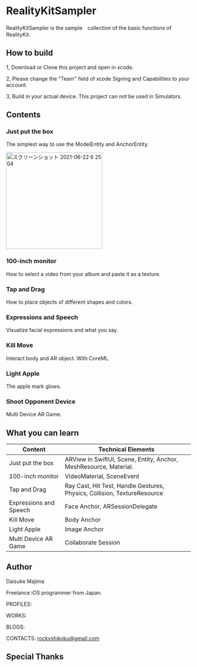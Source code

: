 # RealityKitSampler

RealityKitSampler is the sample　collection of the basic functions of RealityKit.

## How to build
1, Download or Clone this project and open in xcode.

2, Please change the "Team" field of xcode Signing and Capabilities to your account.

3, Build in your actual device. This project can not be used in Simulators.

## Contents

### Just put the box
The simplest way to use the ModelEntity and AnchorEntity.

<img width="262" alt="スクリーンショット 2021-06-22 6 25 04" src="https://user-images.githubusercontent.com/23278992/122830079-cc028c80-d322-11eb-87a3-8aa4803860a4.png">

### 100-inch monitor
How to select a video from your album and paste it as a texture.

### Tap and Drag

How to place objects of different shapes and colors.

### Expressions and Speech

Visualize facial expressions and what you say.

### Kill Move

Interact body and AR object. With CoreML.

### Light Apple 

The apple mark glows.

### Shoot Opponent Device

Multi Device AR Game.


## What you can learn

| Content | Technical Elements |
| ------------- | ------------- |
| Just put the box  | ARView in SwiftUI, Scene, Entity, Anchor, MeshResource, Material.  |
| 100-inch monitor  | VideoMaterial, SceneEvent  |
| Tap and Drag | Ray Cast, Hit Test, Handle Gestures, Physics, Collision, TextureResource |
| Expressions and Speech | Face Anchor, ARSessionDelegate|
| Kill Move | Body Anchor |
| Light Apple | Image Anchor |
| Multi Device AR Game | Collaborate Session |

## Author

Daisuke Majima

Freelance iOS programmer from Japan.

PROFILES:

WORKS:

BLOGS:

CONTACTS: rockyshikoku@gmail.com

## Special Thanks
